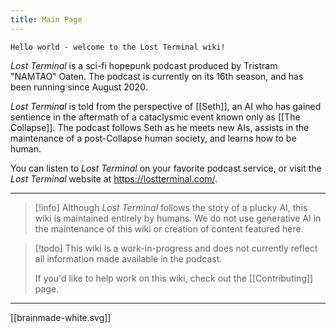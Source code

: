 ```yaml
---
title: Main Page
---
```


```
Hello world - welcome to the Lost Terminal wiki!
```

*Lost Terminal* is a sci-fi hopepunk podcast produced by Tristram "NAMTAO" Oaten. The podcast is currently on its 16th season, and has been running since August 2020.

*Lost Terminal* is told from the perspective of [[Seth]], an AI who has gained sentience in the aftermath of a cataclysmic event known only as [[The Collapse]]. The podcast follows Seth as he meets new AIs, assists in the maintenance of a post-Collapse human society, and learns how to be human. 

You can listen to *Lost Terminal* on your favorite podcast service, or visit the *Lost Terminal* website at https://lostterminal.com/. 

---
> [!info]
> Although *Lost Terminal* follows the story of a plucky AI, this wiki is maintained entirely by humans. We do not use generative AI in the maintenance of this wiki or creation of content featured here.

> [!todo]
> This wiki is a work-in-progress and does not currently reflect all information made available in the podcast. 
> 
> If you'd like to help work on this wiki, check out the [[Contributing]] page.
---
[[brainmade-white.svg]]

